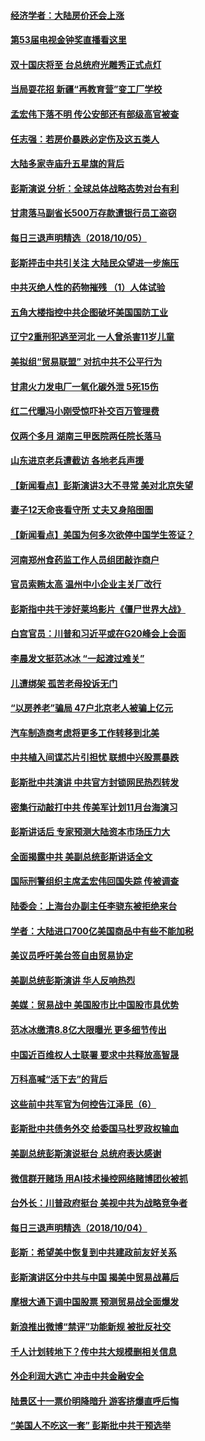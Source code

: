 #### [经济学者：大陆房价还会上涨](../pages/nsc413/n10764725.md?t=10062131) 


#### [第53届电视金钟奖直播看这里](../pages/nsc413/n10765092.md?t=10062131) 

#### [双十国庆将至 台总统府光雕秀正式点灯](../pages/nsc413/n10764882.md?t=10062131) 

#### [当局耍花招 新疆“再教育营”变工厂学校](../pages/nsc413/n10764865.md?t=10062131) 

#### [孟宏伟下落不明 传公安部还有部级高官被查](../pages/nsc413/n10764693.md?t=10062131) 

#### [任志强：若房价暴跌必定伤及这五类人](../pages/nsc413/n10764404.md?t=10062131) 

#### [大陆多家寺庙升五星旗的背后](../pages/nsc413/n10750304.md?t=10062131) 

#### [彭斯演说 分析：全球总体战略态势对台有利](../pages/nsc413/n10764707.md?t=10062131) 

#### [甘肃落马副省长500万存款遭银行员工盗窃](../pages/nsc413/n10764371.md?t=10062131) 

#### [每日三退声明精选（2018/10/05）](../pages/nsc413/n10764514.md?t=10062131) 

#### [彭斯抨击中共引关注 大陆民众望进一步施压](../pages/nsc413/n10764345.md?t=10062131) 

#### [中共灭绝人性的药物摧残 （1）人体试验](../pages/nsc413/n10761841.md?t=10062131) 

#### [五角大楼指控中共企图破坏美国国防工业](../pages/nsc413/n10763942.md?t=10062131) 

#### [辽宁2重刑犯逃至河北 一人曾杀害11岁儿童](../pages/nsc413/n10764230.md?t=10062131) 

#### [美拟组“贸易联盟” 对抗中共不公平行为](../pages/nsc413/n10764268.md?t=10062131) 

#### [甘肃火力发电厂一氧化碳外泄 5死15伤](../pages/nsc413/n10764197.md?t=10062131) 

#### [红二代曝冯小刚受惊吓补交百万管理费](../pages/nsc413/n10763984.md?t=10062131) 

#### [仅两个多月 湖南三甲医院两任院长落马](../pages/nsc413/n10764071.md?t=10062131) 

#### [山东进京老兵遭截访 各地老兵声援](../pages/nsc413/n10764106.md?t=10062131) 

#### [【新闻看点】彭斯演讲3大不寻常 美对北京失望](../pages/nsc413/n10764060.md?t=10062131) 

#### [妻子12天命丧看守所 丈夫又身陷囹圄](../pages/nsc413/n10763958.md?t=10062131) 

#### [【新闻看点】美国为何多次欲停中国学生签证？](../pages/nsc413/n10763657.md?t=10062131) 

#### [河南郑州食药监工作人员组团敲诈商户](../pages/nsc413/n10763846.md?t=10062131) 

#### [官员索贿太高 温州中小企业主关厂改行](../pages/nsc413/n10763798.md?t=10062131) 

#### [彭斯指中共干涉好莱坞影片《僵尸世界大战》](../pages/nsc413/n10764094.md?t=10062131) 

#### [白宫官员：川普和习近平或在G20峰会上会面](../pages/nsc413/n10764121.md?t=10062131) 

#### [李晨发文挺范冰冰 “一起渡过难关”](../pages/nsc413/n10763702.md?t=10062131) 

#### [儿遭绑架 孤苦老母投诉无门](../pages/nsc413/n10763594.md?t=10062131) 

#### [“以房养老”骗局  47户北京老人被骗上亿元](../pages/nsc413/n10763730.md?t=10062131) 

#### [汽车制造商考虑将更多工作转移到北美](../pages/nsc413/n10763718.md?t=10062131) 

#### [中共植入间谍芯片引担忧 联想中兴股票暴跌](../pages/nsc413/n10763734.md?t=10062131) 

#### [彭斯批中共演讲 中共官方封锁网民热烈转发](../pages/nsc413/n10763665.md?t=10062131) 

#### [密集行动敲打中共 传美军计划11月台海演习](../pages/nsc413/n10762348.md?t=10062131) 


#### [彭斯讲话后 专家预测大陆资本市场压力大](../pages/nsc413/n10763227.md?t=10062131) 

#### [全面揭露中共 美副总统彭斯讲话全文](../pages/nsc413/n10762304.md?t=10062131) 

#### [国际刑警组织主席孟宏伟回国失踪 传被调查](../pages/nsc413/n10763466.md?t=10062131) 

#### [陆委会：上海台办副主任李骁东被拒绝来台](../pages/nsc413/n10763176.md?t=10062131) 

#### [学者：大陆进口700亿美国商品中有些不能加税](../pages/nsc413/n10762408.md?t=10062131) 

#### [美议员呼吁美台签自由贸易协定](../pages/nsc413/n10762886.md?t=10062131) 

#### [美副总统彭斯演讲 华人反响热烈](../pages/nsc413/n10762681.md?t=10062131) 

#### [美媒：贸易战中 美国股市比中国股市具优势](../pages/nsc413/n10762779.md?t=10062131) 

#### [范冰冰缴清8.8亿大限曝光 更多细节传出](../pages/nsc413/n10762400.md?t=10062131) 

#### [中国近百维权人士联署 要求中共释放高智晟](../pages/nsc413/n10762299.md?t=10062131) 

#### [万科高喊“活下去”的背后](../pages/nsc413/n10762031.md?t=10062131) 

#### [这些前中共军官为何控告江泽民（6）](../pages/nsc413/n10761821.md?t=10062131) 

#### [彭斯批中共债务外交 给委国马杜罗政权输血](../pages/nsc413/n10762269.md?t=10062131) 

#### [美副总统彭斯演说挺台 总统府表达感谢](../pages/nsc413/n10762354.md?t=10062131) 

#### [微信群开赌场 用AI技术操控网络赌博团伙被抓](../pages/nsc413/n10761556.md?t=10062131) 

#### [台外长：川普政府挺台 美视中共为战略竞争者](../pages/nsc413/n10762270.md?t=10062131) 

#### [每日三退声明精选（2018/10/04）](../pages/nsc413/n10762274.md?t=10062131) 

#### [彭斯：希望美中恢复到中共建政前友好关系](../pages/nsc413/n10761924.md?t=10062131) 

#### [彭斯演讲区分中共与中国 揭美中贸易战幕后](../pages/nsc413/n10761289.md?t=10062131) 

#### [摩根大通下调中国股票 预测贸易战全面爆发](../pages/nsc413/n10761817.md?t=10062131) 

#### [新浪推出微博“禁评”功能新规 被批反社交](../pages/nsc413/n10761808.md?t=10062131) 

#### [千人计划转地下？传中共大规模删相关信息](../pages/nsc413/n10761835.md?t=10062131) 

#### [外企利润大逃亡 冲击中共金融安全](../pages/nsc413/n10761673.md?t=10062131) 

#### [陆景区十一票价明降暗升 游客挤爆直呼后悔](../pages/nsc413/n10760728.md?t=10062131) 

#### [“美国人不吃这一套” 彭斯批中共干预选举](../pages/nsc413/n10760952.md?t=10062131) 

